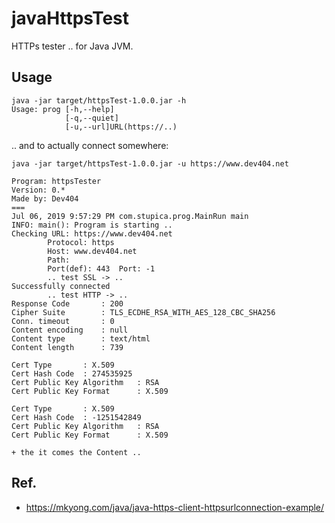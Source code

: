 # javaHttpsTest
HTTPs tester .. for Java JVM.


## Usage

```
java -jar target/httpsTest-1.0.0.jar -h
Usage: prog [-h,--help]
            [-q,--quiet]
            [-u,--url]URL(https://..)
```

.. and to actually connect somewhere:
```
java -jar target/httpsTest-1.0.0.jar -u https://www.dev404.net
```

```
Program: httpsTester
Version: 0.*
Made by: Dev404
===
Jul 06, 2019 9:57:29 PM com.stupica.prog.MainRun main
INFO: main(): Program is starting ..
Checking URL: https://www.dev404.net
        Protocol: https
        Host: www.dev404.net
        Path:
        Port(def): 443  Port: -1
        .. test SSL -> ..
Successfully connected
        .. test HTTP -> ..
Response Code       : 200
Cipher Suite        : TLS_ECDHE_RSA_WITH_AES_128_CBC_SHA256
Conn. timeout       : 0
Content encoding    : null
Content type        : text/html
Content length      : 739

Cert Type       : X.509
Cert Hash Code  : 274535925
Cert Public Key Algorithm   : RSA
Cert Public Key Format      : X.509

Cert Type       : X.509
Cert Hash Code  : -1251542849
Cert Public Key Algorithm   : RSA
Cert Public Key Format      : X.509

+ the it comes the Content ..
```


## Ref.

* https://mkyong.com/java/java-https-client-httpsurlconnection-example/
